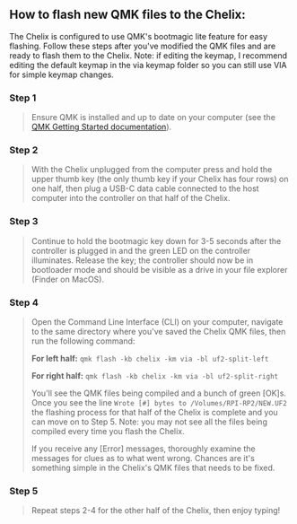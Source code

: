 ## How to flash new QMK files to the Chelix:

The Chelix is configured to use QMK's bootmagic lite feature for easy flashing. Follow these steps after you've modified the QMK files and are ready to flash them to the Chelix. Note: if editing the keymap, I recommend editing the default keymap in the via keymap folder so you can still use VIA for simple keymap changes.

### Step 1
>Ensure QMK is installed and up to date on your computer (see the [QMK Getting Started documentation](https://github.com/qmk/qmk_firmware/blob/master/docs/newbs_getting_started.md)).
  
### Step 2
>With the Chelix unplugged from the computer press and hold the upper thumb key (the only thumb key if your Chelix has four rows) on one half, then plug a USB-C data cable connected to the host computer into the controller on that half of the Chelix.
  
### Step 3
>Continue to hold the bootmagic key down for 3-5 seconds after the controller is plugged in and the green LED on the controller illuminates. Release the key; the controller should now be in bootloader mode and should be visible as a drive in your file explorer (Finder on MacOS).
  
### Step 4
>Open the Command Line Interface (CLI) on your computer, navigate to the same directory where you've saved the Chelix QMK files, then run the following command:
>
>**For left half:**
```qmk flash -kb chelix -km via -bl uf2-split-left```
>
>**For right half:**
```qmk flash -kb chelix -km via -bl uf2-split-right```
>
>You'll see the QMK files being compiled and a bunch of green [OK]s. Once you see the line ```Wrote [#] bytes to /Volumes/RPI-RP2/NEW.UF2``` the flashing process for that half of the Chelix is complete and you can move on to Step 5. Note: you may not see all the files being compiled every time you flash the Chelix.
>
>If you receive any [Error] messages, thoroughly examine the messages for clues as to what went wrong. Chances are it's something simple in the Chelix's QMK files that needs to be fixed.

### Step 5
>Repeat steps 2-4 for the other half of the Chelix, then enjoy typing!

